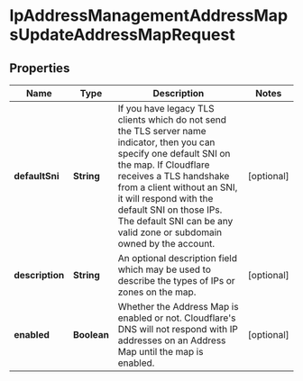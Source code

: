 

# IpAddressManagementAddressMapsUpdateAddressMapRequest


## Properties

| Name | Type | Description | Notes |
|------------ | ------------- | ------------- | -------------|
|**defaultSni** | **String** | If you have legacy TLS clients which do not send the TLS server name indicator, then you can specify one default SNI on the map. If Cloudflare receives a TLS handshake from a client without an SNI, it will respond with the default SNI on those IPs. The default SNI can be any valid zone or subdomain owned by the account. |  [optional] |
|**description** | **String** | An optional description field which may be used to describe the types of IPs or zones on the map. |  [optional] |
|**enabled** | **Boolean** | Whether the Address Map is enabled or not. Cloudflare&#39;s DNS will not respond with IP addresses on an Address Map until the map is enabled. |  [optional] |



